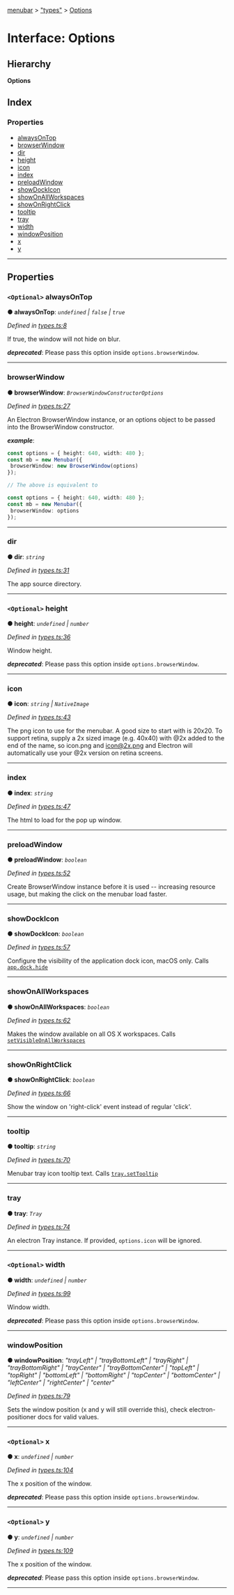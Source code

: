 [menubar](../README.md) > ["types"](../modules/_types_.md) > [Options](../interfaces/_types_.options.md)

# Interface: Options

## Hierarchy

**Options**

## Index

### Properties

* [alwaysOnTop](_types_.options.md#alwaysontop)
* [browserWindow](_types_.options.md#browserwindow)
* [dir](_types_.options.md#dir)
* [height](_types_.options.md#height)
* [icon](_types_.options.md#icon)
* [index](_types_.options.md#index)
* [preloadWindow](_types_.options.md#preloadwindow)
* [showDockIcon](_types_.options.md#showdockicon)
* [showOnAllWorkspaces](_types_.options.md#showonallworkspaces)
* [showOnRightClick](_types_.options.md#showonrightclick)
* [tooltip](_types_.options.md#tooltip)
* [tray](_types_.options.md#tray)
* [width](_types_.options.md#width)
* [windowPosition](_types_.options.md#windowposition)
* [x](_types_.options.md#x)
* [y](_types_.options.md#y)

---

## Properties

<a id="alwaysontop"></a>

### `<Optional>` alwaysOnTop

**● alwaysOnTop**: *`undefined` \| `false` \| `true`*

*Defined in [types.ts:8](https://github.com/maxogden/menubar/blob/34b0f8f/src/types.ts#L8)*

If true, the window will not hide on blur.

*__deprecated__*: Please pass this option inside `options.browserWindow`.

___
<a id="browserwindow"></a>

###  browserWindow

**● browserWindow**: *`BrowserWindowConstructorOptions`*

*Defined in [types.ts:27](https://github.com/maxogden/menubar/blob/34b0f8f/src/types.ts#L27)*

An Electron BrowserWindow instance, or an options object to be passed into the BrowserWindow constructor.

*__example__*:
 ```typescript
const options = { height: 640, width: 480 };
const mb = new Menubar({
  browserWindow: new BrowserWindow(options)
});

// The above is equivalent to

const options = { height: 640, width: 480 };
const mb = new Menubar({
  browserWindow: options
});
```

___
<a id="dir"></a>

###  dir

**● dir**: *`string`*

*Defined in [types.ts:31](https://github.com/maxogden/menubar/blob/34b0f8f/src/types.ts#L31)*

The app source directory.

___
<a id="height"></a>

### `<Optional>` height

**● height**: *`undefined` \| `number`*

*Defined in [types.ts:36](https://github.com/maxogden/menubar/blob/34b0f8f/src/types.ts#L36)*

Window height.

*__deprecated__*: Please pass this option inside `options.browserWindow`.

___
<a id="icon"></a>

###  icon

**● icon**: *`string` \| `NativeImage`*

*Defined in [types.ts:43](https://github.com/maxogden/menubar/blob/34b0f8f/src/types.ts#L43)*

The png icon to use for the menubar. A good size to start with is 20x20. To support retina, supply a 2x sized image (e.g. 40x40) with @2x added to the end of the name, so icon.png and [icon@2x.png](mailto:icon@2x.png) and Electron will automatically use your @2x version on retina screens.

___
<a id="index"></a>

###  index

**● index**: *`string`*

*Defined in [types.ts:47](https://github.com/maxogden/menubar/blob/34b0f8f/src/types.ts#L47)*

The html to load for the pop up window.

___
<a id="preloadwindow"></a>

###  preloadWindow

**● preloadWindow**: *`boolean`*

*Defined in [types.ts:52](https://github.com/maxogden/menubar/blob/34b0f8f/src/types.ts#L52)*

Create BrowserWindow instance before it is used -- increasing resource usage, but making the click on the menubar load faster.

___
<a id="showdockicon"></a>

###  showDockIcon

**● showDockIcon**: *`boolean`*

*Defined in [types.ts:57](https://github.com/maxogden/menubar/blob/34b0f8f/src/types.ts#L57)*

Configure the visibility of the application dock icon, macOS only. Calls [`app.dock.hide`](https://electronjs.org/docs/api/app#appdockhide-macos)

___
<a id="showonallworkspaces"></a>

###  showOnAllWorkspaces

**● showOnAllWorkspaces**: *`boolean`*

*Defined in [types.ts:62](https://github.com/maxogden/menubar/blob/34b0f8f/src/types.ts#L62)*

Makes the window available on all OS X workspaces. Calls [`setVisibleOnAllWorkspaces`](https://electronjs.org/docs/api/browser-window#winsetvisibleonallworkspacesvisible-options)

___
<a id="showonrightclick"></a>

###  showOnRightClick

**● showOnRightClick**: *`boolean`*

*Defined in [types.ts:66](https://github.com/maxogden/menubar/blob/34b0f8f/src/types.ts#L66)*

Show the window on 'right-click' event instead of regular 'click'.

___
<a id="tooltip"></a>

###  tooltip

**● tooltip**: *`string`*

*Defined in [types.ts:70](https://github.com/maxogden/menubar/blob/34b0f8f/src/types.ts#L70)*

Menubar tray icon tooltip text. Calls [`tray.setTooltip`](https://electronjs.org/docs/api/tray#traysettooltiptooltip)

___
<a id="tray"></a>

###  tray

**● tray**: *`Tray`*

*Defined in [types.ts:74](https://github.com/maxogden/menubar/blob/34b0f8f/src/types.ts#L74)*

An electron Tray instance. If provided, `options.icon` will be ignored.

___
<a id="width"></a>

### `<Optional>` width

**● width**: *`undefined` \| `number`*

*Defined in [types.ts:99](https://github.com/maxogden/menubar/blob/34b0f8f/src/types.ts#L99)*

Window width.

*__deprecated__*: Please pass this option inside `options.browserWindow`.

___
<a id="windowposition"></a>

###  windowPosition

**● windowPosition**: *"trayLeft" \| "trayBottomLeft" \| "trayRight" \| "trayBottomRight" \| "trayCenter" \| "trayBottomCenter" \| "topLeft" \| "topRight" \| "bottomLeft" \| "bottomRight" \| "topCenter" \| "bottomCenter" \| "leftCenter" \| "rightCenter" \| "center"*

*Defined in [types.ts:79](https://github.com/maxogden/menubar/blob/34b0f8f/src/types.ts#L79)*

Sets the window position (x and y will still override this), check electron-positioner docs for valid values.

___
<a id="x"></a>

### `<Optional>` x

**● x**: *`undefined` \| `number`*

*Defined in [types.ts:104](https://github.com/maxogden/menubar/blob/34b0f8f/src/types.ts#L104)*

The x position of the window.

*__deprecated__*: Please pass this option inside `options.browserWindow`.

___
<a id="y"></a>

### `<Optional>` y

**● y**: *`undefined` \| `number`*

*Defined in [types.ts:109](https://github.com/maxogden/menubar/blob/34b0f8f/src/types.ts#L109)*

The x position of the window.

*__deprecated__*: Please pass this option inside `options.browserWindow`.

___

